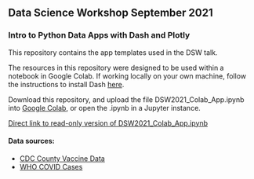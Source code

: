 ## Data Science Workshop September 2021
### Intro to Python Data Apps with Dash and Plotly

This repository contains the app templates used in the DSW talk. 

The resources in this repository were designed to be used within a notebook in Google Colab. If working locally on your own machine, follow the instructions to install Dash [here](https://dash.plotly.com/installation).

Download this repository, and upload the file DSW2021_Colab_App.ipynb into [Google Colab](https://colab.research.google.com/), or open the .ipynb in a Jupyter instance. 

[Direct link to read-only version of DSW2021_Colab_App.ipynb](https://colab.research.google.com/drive/1DtikguVtLDvDFtWG6KVWC_BMUrct2Nmi?usp=sharing)

#### Data sources:
* [CDC County Vaccine Data](https://www.cdc.gov/coronavirus/2019-ncov/vaccines/distributing/reporting-counties.html)
* [WHO COVID Cases](https://covid19.who.int/table)

